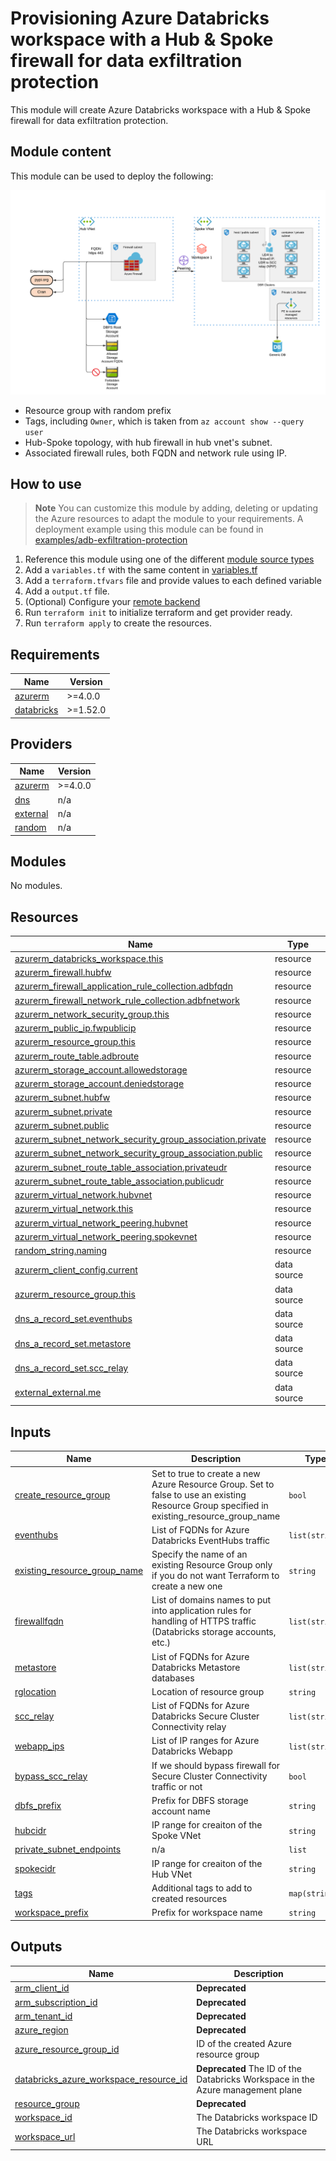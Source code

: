 # Provisioning Azure Databricks workspace with a Hub & Spoke firewall for data exfiltration protection

This module will create Azure Databricks workspace with a Hub & Spoke firewall for data exfiltration protection.

## Module content

This module can be used to deploy the following:

![alt text](https://raw.githubusercontent.com/databricks/terraform-databricks-examples/main/modules/adb-exfiltration-protection/images/adb-exfiltration-classic.png?raw=true)

* Resource group with random prefix
* Tags, including `Owner`, which is taken from `az account show --query user`
* Hub-Spoke topology, with hub firewall in hub vnet's subnet.
* Associated firewall rules, both FQDN and network rule using IP.


## How to use

> **Note**
> You can customize this module by adding, deleting or updating the Azure resources to adapt the module to your requirements.
> A deployment example using this module can be found in [examples/adb-exfiltration-protection](../../examples/adb-exfiltration-protection)

1. Reference this module using one of the different [module source types](https://developer.hashicorp.com/terraform/language/modules/sources)
2. Add a `variables.tf` with the same content in [variables.tf](variables.tf)
3. Add a `terraform.tfvars` file and provide values to each defined variable
4. Add a `output.tf` file.
5. (Optional) Configure your [remote backend](https://developer.hashicorp.com/terraform/language/settings/backends/azurerm)
6. Run `terraform init` to initialize terraform and get provider ready.
7. Run `terraform apply` to create the resources.

<!-- BEGIN_TF_DOCS -->
## Requirements

| Name | Version |
|------|---------|
| <a name="requirement_azurerm"></a> [azurerm](#requirement\_azurerm) | >=4.0.0 |
| <a name="requirement_databricks"></a> [databricks](#requirement\_databricks) | >=1.52.0 |

## Providers

| Name | Version |
|------|---------|
| <a name="provider_azurerm"></a> [azurerm](#provider\_azurerm) | >=4.0.0 |
| <a name="provider_dns"></a> [dns](#provider\_dns) | n/a |
| <a name="provider_external"></a> [external](#provider\_external) | n/a |
| <a name="provider_random"></a> [random](#provider\_random) | n/a |

## Modules

No modules.

## Resources

| Name | Type |
|------|------|
| [azurerm_databricks_workspace.this](https://registry.terraform.io/providers/hashicorp/azurerm/latest/docs/resources/databricks_workspace) | resource |
| [azurerm_firewall.hubfw](https://registry.terraform.io/providers/hashicorp/azurerm/latest/docs/resources/firewall) | resource |
| [azurerm_firewall_application_rule_collection.adbfqdn](https://registry.terraform.io/providers/hashicorp/azurerm/latest/docs/resources/firewall_application_rule_collection) | resource |
| [azurerm_firewall_network_rule_collection.adbfnetwork](https://registry.terraform.io/providers/hashicorp/azurerm/latest/docs/resources/firewall_network_rule_collection) | resource |
| [azurerm_network_security_group.this](https://registry.terraform.io/providers/hashicorp/azurerm/latest/docs/resources/network_security_group) | resource |
| [azurerm_public_ip.fwpublicip](https://registry.terraform.io/providers/hashicorp/azurerm/latest/docs/resources/public_ip) | resource |
| [azurerm_resource_group.this](https://registry.terraform.io/providers/hashicorp/azurerm/latest/docs/resources/resource_group) | resource |
| [azurerm_route_table.adbroute](https://registry.terraform.io/providers/hashicorp/azurerm/latest/docs/resources/route_table) | resource |
| [azurerm_storage_account.allowedstorage](https://registry.terraform.io/providers/hashicorp/azurerm/latest/docs/resources/storage_account) | resource |
| [azurerm_storage_account.deniedstorage](https://registry.terraform.io/providers/hashicorp/azurerm/latest/docs/resources/storage_account) | resource |
| [azurerm_subnet.hubfw](https://registry.terraform.io/providers/hashicorp/azurerm/latest/docs/resources/subnet) | resource |
| [azurerm_subnet.private](https://registry.terraform.io/providers/hashicorp/azurerm/latest/docs/resources/subnet) | resource |
| [azurerm_subnet.public](https://registry.terraform.io/providers/hashicorp/azurerm/latest/docs/resources/subnet) | resource |
| [azurerm_subnet_network_security_group_association.private](https://registry.terraform.io/providers/hashicorp/azurerm/latest/docs/resources/subnet_network_security_group_association) | resource |
| [azurerm_subnet_network_security_group_association.public](https://registry.terraform.io/providers/hashicorp/azurerm/latest/docs/resources/subnet_network_security_group_association) | resource |
| [azurerm_subnet_route_table_association.privateudr](https://registry.terraform.io/providers/hashicorp/azurerm/latest/docs/resources/subnet_route_table_association) | resource |
| [azurerm_subnet_route_table_association.publicudr](https://registry.terraform.io/providers/hashicorp/azurerm/latest/docs/resources/subnet_route_table_association) | resource |
| [azurerm_virtual_network.hubvnet](https://registry.terraform.io/providers/hashicorp/azurerm/latest/docs/resources/virtual_network) | resource |
| [azurerm_virtual_network.this](https://registry.terraform.io/providers/hashicorp/azurerm/latest/docs/resources/virtual_network) | resource |
| [azurerm_virtual_network_peering.hubvnet](https://registry.terraform.io/providers/hashicorp/azurerm/latest/docs/resources/virtual_network_peering) | resource |
| [azurerm_virtual_network_peering.spokevnet](https://registry.terraform.io/providers/hashicorp/azurerm/latest/docs/resources/virtual_network_peering) | resource |
| [random_string.naming](https://registry.terraform.io/providers/hashicorp/random/latest/docs/resources/string) | resource |
| [azurerm_client_config.current](https://registry.terraform.io/providers/hashicorp/azurerm/latest/docs/data-sources/client_config) | data source |
| [azurerm_resource_group.this](https://registry.terraform.io/providers/hashicorp/azurerm/latest/docs/data-sources/resource_group) | data source |
| [dns_a_record_set.eventhubs](https://registry.terraform.io/providers/hashicorp/dns/latest/docs/data-sources/a_record_set) | data source |
| [dns_a_record_set.metastore](https://registry.terraform.io/providers/hashicorp/dns/latest/docs/data-sources/a_record_set) | data source |
| [dns_a_record_set.scc_relay](https://registry.terraform.io/providers/hashicorp/dns/latest/docs/data-sources/a_record_set) | data source |
| [external_external.me](https://registry.terraform.io/providers/hashicorp/external/latest/docs/data-sources/external) | data source |

## Inputs

| Name | Description | Type | Default | Required |
|------|-------------|------|---------|:--------:|
| <a name="input_create_resource_group"></a> [create\_resource\_group](#input\_create\_resource\_group) | Set to true to create a new Azure Resource Group. Set to false to use an existing Resource Group specified in existing\_resource\_group\_name | `bool` | n/a | yes |
| <a name="input_eventhubs"></a> [eventhubs](#input\_eventhubs) | List of FQDNs for Azure Databricks EventHubs traffic | `list(string)` | n/a | yes |
| <a name="input_existing_resource_group_name"></a> [existing\_resource\_group\_name](#input\_existing\_resource\_group\_name) | Specify the name of an existing Resource Group only if you do not want Terraform to create a new one | `string` | n/a | yes |
| <a name="input_firewallfqdn"></a> [firewallfqdn](#input\_firewallfqdn) | List of domains names to put into application rules for handling of HTTPS traffic (Databricks storage accounts, etc.) | `list(string)` | n/a | yes |
| <a name="input_metastore"></a> [metastore](#input\_metastore) | List of FQDNs for Azure Databricks Metastore databases | `list(string)` | n/a | yes |
| <a name="input_rglocation"></a> [rglocation](#input\_rglocation) | Location of resource group | `string` | n/a | yes |
| <a name="input_scc_relay"></a> [scc\_relay](#input\_scc\_relay) | List of FQDNs for Azure Databricks Secure Cluster Connectivity relay | `list(string)` | n/a | yes |
| <a name="input_webapp_ips"></a> [webapp\_ips](#input\_webapp\_ips) | List of IP ranges for Azure Databricks Webapp | `list(string)` | n/a | yes |
| <a name="input_bypass_scc_relay"></a> [bypass\_scc\_relay](#input\_bypass\_scc\_relay) | If we should bypass firewall for Secure Cluster Connectivity traffic or not | `bool` | `true` | no |
| <a name="input_dbfs_prefix"></a> [dbfs\_prefix](#input\_dbfs\_prefix) | Prefix for DBFS storage account name | `string` | `"dbfs"` | no |
| <a name="input_hubcidr"></a> [hubcidr](#input\_hubcidr) | IP range for creaiton of the Spoke VNet | `string` | `"10.178.0.0/20"` | no |
| <a name="input_private_subnet_endpoints"></a> [private\_subnet\_endpoints](#input\_private\_subnet\_endpoints) | n/a | `list` | `[]` | no |
| <a name="input_spokecidr"></a> [spokecidr](#input\_spokecidr) | IP range for creaiton of the Hub VNet | `string` | `"10.179.0.0/20"` | no |
| <a name="input_tags"></a> [tags](#input\_tags) | Additional tags to add to created resources | `map(string)` | `{}` | no |
| <a name="input_workspace_prefix"></a> [workspace\_prefix](#input\_workspace\_prefix) | Prefix for workspace name | `string` | `"adb"` | no |

## Outputs

| Name | Description |
|------|-------------|
| <a name="output_arm_client_id"></a> [arm\_client\_id](#output\_arm\_client\_id) | **Deprecated** |
| <a name="output_arm_subscription_id"></a> [arm\_subscription\_id](#output\_arm\_subscription\_id) | **Deprecated** |
| <a name="output_arm_tenant_id"></a> [arm\_tenant\_id](#output\_arm\_tenant\_id) | **Deprecated** |
| <a name="output_azure_region"></a> [azure\_region](#output\_azure\_region) | **Deprecated** |
| <a name="output_azure_resource_group_id"></a> [azure\_resource\_group\_id](#output\_azure\_resource\_group\_id) | ID of the created Azure resource group |
| <a name="output_databricks_azure_workspace_resource_id"></a> [databricks\_azure\_workspace\_resource\_id](#output\_databricks\_azure\_workspace\_resource\_id) | **Deprecated** The ID of the Databricks Workspace in the Azure management plane |
| <a name="output_resource_group"></a> [resource\_group](#output\_resource\_group) | **Deprecated** |
| <a name="output_workspace_id"></a> [workspace\_id](#output\_workspace\_id) | The Databricks workspace ID |
| <a name="output_workspace_url"></a> [workspace\_url](#output\_workspace\_url) | The Databricks workspace URL |
<!-- END_TF_DOCS -->
